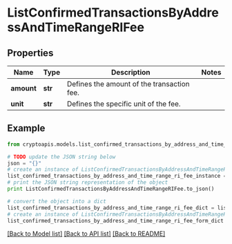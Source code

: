 # ListConfirmedTransactionsByAddressAndTimeRangeRIFee


## Properties
Name | Type | Description | Notes
------------ | ------------- | ------------- | -------------
**amount** | **str** | Defines the amount of the transaction fee. | 
**unit** | **str** | Defines the specific unit of the fee. | 

## Example

```python
from cryptoapis.models.list_confirmed_transactions_by_address_and_time_range_ri_fee import ListConfirmedTransactionsByAddressAndTimeRangeRIFee

# TODO update the JSON string below
json = "{}"
# create an instance of ListConfirmedTransactionsByAddressAndTimeRangeRIFee from a JSON string
list_confirmed_transactions_by_address_and_time_range_ri_fee_instance = ListConfirmedTransactionsByAddressAndTimeRangeRIFee.from_json(json)
# print the JSON string representation of the object
print ListConfirmedTransactionsByAddressAndTimeRangeRIFee.to_json()

# convert the object into a dict
list_confirmed_transactions_by_address_and_time_range_ri_fee_dict = list_confirmed_transactions_by_address_and_time_range_ri_fee_instance.to_dict()
# create an instance of ListConfirmedTransactionsByAddressAndTimeRangeRIFee from a dict
list_confirmed_transactions_by_address_and_time_range_ri_fee_form_dict = list_confirmed_transactions_by_address_and_time_range_ri_fee.from_dict(list_confirmed_transactions_by_address_and_time_range_ri_fee_dict)
```
[[Back to Model list]](../README.md#documentation-for-models) [[Back to API list]](../README.md#documentation-for-api-endpoints) [[Back to README]](../README.md)


